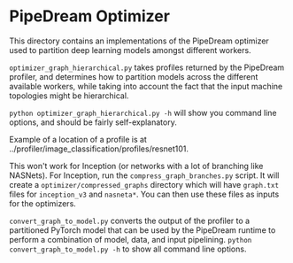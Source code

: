 # PipeDream Optimizer

This directory contains an implementations of the PipeDream optimizer used to partition
deep learning models amongst different workers.

`optimizer_graph_hierarchical.py` takes profiles returned by the PipeDream profiler, and determines how to
partition models across the different available workers, while taking into account the fact
that the input machine topologies might be hierarchical.

`python optimizer_graph_hierarchical.py -h` will show you command line options, and should be fairly self-explanatory.

Example of a location of a profile is at ../profiler/image_classification/profiles/resnet101.

This won't work for Inception (or networks with a lot of branching like NASNets).
For Inception, run the `compress_graph_branches.py` script.
It will create a `optimizer/compressed_graphs` directory which will have `graph.txt` files for `inception_v3` and `nasneta*`.
You can then use these files as inputs for the optimizers.

`convert_graph_to_model.py` converts the output of the profiler to a partitioned PyTorch model
that can be used by the PipeDream runtime to perform a combination of model, data, and
input pipelining. `python convert_graph_to_model.py -h` to show all command line options.
